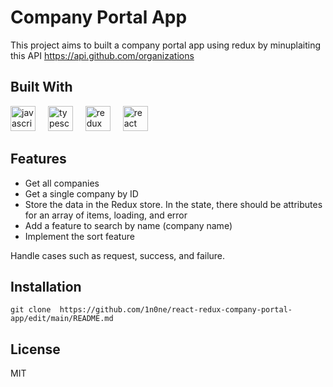 # Company Portal App
This project aims to built a company portal app using redux by minuplaiting this API https://api.github.com/organizations

## Built With
<div align="left">
  <img src="https://cdn.jsdelivr.net/gh/devicons/devicon/icons/javascript/javascript-original.svg" height="40" alt="javascript logo"  />
  <img width="12" />
  <img src="https://cdn.jsdelivr.net/gh/devicons/devicon/icons/typescript/typescript-original.svg" height="40" alt="typescript logo"  />
  <img width="12" />
  <img src="https://cdn.jsdelivr.net/gh/devicons/devicon/icons/redux/redux-original.svg" height="40" alt="redux logo"  />
  <img width="12" />
  <img src="https://cdn.jsdelivr.net/gh/devicons/devicon/icons/react/react-original.svg" height="40" alt="react logo"  />
</div>

###
## Features
-  Get all companies
-  Get a single company by ID
-  Store the data in the Redux store. In the state, there should be attributes for an array of items, loading, and error
-  Add a feature to search by name (company name)
-  Implement the sort feature

Handle cases such as request, success, and failure.

## Installation
`git clone  https://github.com/1n0ne/react-redux-company-portal-app/edit/main/README.md`

## License
MIT
